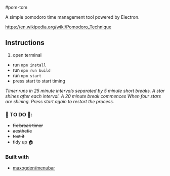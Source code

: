 #pom-tom

A simple pomodoro time management tool powered by Electron.

https://en.wikipedia.org/wiki/Pomodoro_Technique
## Instructions

1. open terminal
- run `npm install`
- run `npm run build`
- run `npm start`
- press start to start timing

<i> Timer runs in 25 minute intervals separated by 5 minute short breaks. A star shines after each interval. A 20 minute break commences When four stars are shining. Press start again to restart the process. </i>

### :construction: TO DO :construction::
- <strike> fix break timer </strike>
- <strike> aesthetic </strike>
- <strike> test it </strike>
- tidy up :house:

### Built with

- [maxogden/menubar](https://github.com/maxogden/menubar)
